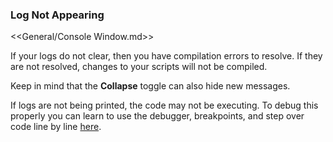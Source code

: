 ### Log Not Appearing

<<General/Console Window.md>>  

If your logs do not clear, then you have compilation errors to resolve. If they are not resolved, changes to your scripts will not be compiled.

Keep in mind that the **Collapse** toggle can also hide new messages.  

If logs are not being printed, the code may not be executing. To debug this properly you can learn to use the debugger, breakpoints, and step over code line by line [here](../Debugger.md).